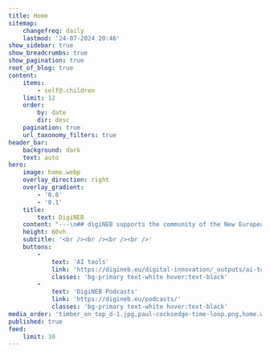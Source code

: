 ```yaml
---
title: Home
sitemap:
    changefreq: daily
    lastmod: '24-07-2024 20:46'
show_sidebar: true
show_breadcrumbs: true
show_pagination: true
root_of_blog: true
content:
    items:
        - self@.children
    limit: 12
    order:
        by: date
        dir: desc
    pagination: true
    url_taxonomy_filters: true
header_bar:
    background: dark
    text: auto
hero:
    image: home.webp
    overlay_direction: right
    overlay_gradient:
        - '0.8'
        - '0.1'
    title:
        text: DigiNEB
    content: "---\n## digiNEB supports the community of the New European Bauhaus (NEB) with a fine collection of digital solutions, projects and tools."
    height: 60vh
    subtitle: '<br /><br /><br /><br />'
    buttons:
        -
            text: 'AI tools'
            link: 'https://digineb.eu/digital-innovation/_outputs/ai-tools'
            classes: 'bg-primary text-white hover:text-black'
        -
            text: 'DigiNEB Podcasts'
            link: 'https://digineb.eu/podcasts/'
            classes: 'bg-primary text-white hover:text-black'
media_order: 'timber_on_top_d-1.jpg,paul-cocksedge-time-loop.png,home.webp,e-learning_animation.gif'
published: true
feed:
    limit: 10
---
```


